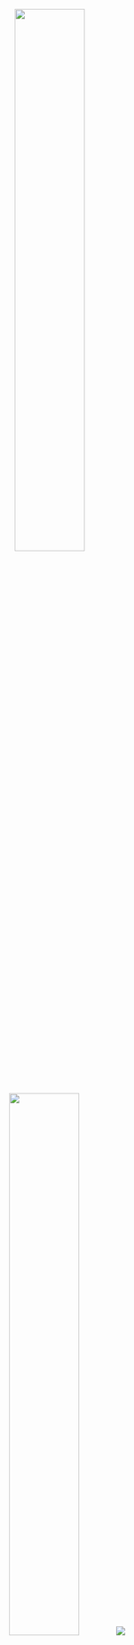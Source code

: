 <p align="center">
  <img height="50%" width="auto" src ="https://github-readme-stats.vercel.app/api?username=mdotajay&show_icons=true&count_private=true&theme=darcula&hide_border=true&hide=issues,contribs&bg_color=00000000">
  <img height="50%" width="auto" src ="https://github-readme-stats.vercel.app/api/top-langs/?username=mdotajay&layout=compact&hide_border=true&theme=darcula&bg_color=00000000&langs_count=6&hide=jupyter%20notebook,tex,css,php&exclude_repo=Pacman-AI">
  <img src ="https://github-readme-streak-stats.herokuapp.com?user=mdotajay&theme=darcula&hide_border=true&background=FFFFFF00">
  <br>
